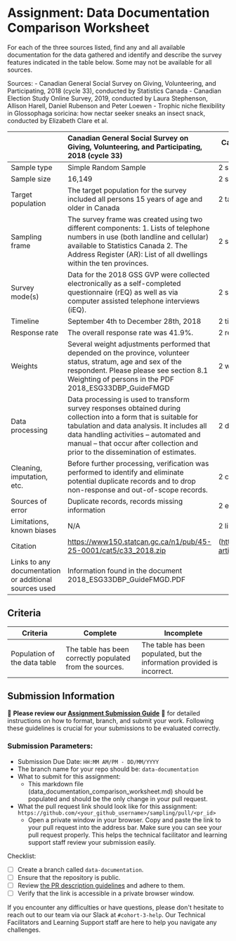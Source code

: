 # Assignment: Data Documentation Comparison Worksheet

For each of the three sources listed, find any and all available documentation for the data gathered and identify and describe the survey features indicated in the table below. Some may not be available for all sources.

Sources: - Canadian General Social Survey on Giving, Volunteering, and Participating, 2018 (cycle 33), conducted by Statistics Canada - Canadian Election Study Online Survey, 2019, conducted by Laura Stephenson, Allison Harell, Daniel Rubenson and Peter Loewen - Trophic niche flexibility in Glossophaga soricina: how nectar seeker sneaks an insect snack, conducted by Elizabeth Clare et al.

|                                                       | Canadian General Social Survey on Giving, Volunteering, and Participating, 2018 (cycle 33) | Canadian Election Study Online Survey, 2019 | Trophic niche flexibility in Glossophaga soricina: how nectar seeker sneaks an insect snack |
|----------------|:--------------------|----------------|---------------------|
| Sample type                                           |  Simple Random Sample                                                                              |                                        2 sample type     |                                                                                            3 sample type  |
| Sample size                                        |                                  16,149                                                  |    2  sample size                                        |                                   3      sample size                                                     |
| Target population                                     |                                                                                         The target population for the survey included all persons 15 years of age and older in Canada |                                  2  target pop  |                                                                         3         target pop         |
| Sampling frame                                        | The survey frame was created using two different components: 1. Lists of telephone numbers in use (both landline and cellular) available to Statistics Canada 2. The Address Register (AR): List of all dwellings within the ten provinces.                                                       |                                           2 sample frame  |                      3 sample frame                                                                       |
| Survey mode(s)                                        |                                    Data for the 2018 GSS GVP were collected electronically as a self-completed questionnaire (rEQ) as well as via computer assisted telephone interviews (iEQ).                                                       |                                       2 sample mode        |                                3 sample mode                                                               |
| Timeline                                              |                      September 4th to December 28th, 2018                                                                   |                                       2 timeline        |                                3 timeline                                                               |
| Response rate                                         |              The overall response rate was 41.9%.                                                                           |                                2 response rate              |                  3 response rate                                                                            |
| Weights                                               |        Several weight adjustments performed that depended on the province, volunteer status, stratum, age and sex of the respondent. Please please see section 8.1 Weighting of persons in the PDF 2018_ESG33DBP_GuideFMGD                                                                           |                                        2 weights        |            3 weights                                                                                    |
| Data processing                                       |                     Data processing is used to transform survey responses obtained during collection into a form that is suitable for tabulation and data analysis. It includes all data handling activities – automated and manual – that occur after collection and prior to the dissemination of estimates.                                                                       |                                      2 data process       |                 3 data process                                                                            |
| Cleaning, imputation, etc.                            |                 Before further processing, verification was performed to identify and eliminate potential duplicate records and to drop non-response and out-of-scope records.                                                                         |                                     2 cleaning           |                     3 cleaning                                                                           |
| Sources of error                                      |             Duplicate records, records missing information                                                                          |                                        2 error      |       3 error                                                                                       |
| Limitations, known biases                             |       N/A                                                                               |                                   2 limitations            |       3 limitations                                                                                        |
| Citation                                              |   https://www150.statcan.gc.ca/n1/pub/45-25-0001/cat5/c33_2018.zip                                                                                          | (https://ir.lib.uwo.ca/cgi/viewcontent.cgi?article=1004&context=cdem_publications)                                             |                           https://besjournals.onlinelibrary.wiley.com/doi/full/10.1111/1365-2435.12192                                                                                             |
| Links to any documentation or additional sources used |            Information found in the document 2018_ESG33DBP_GuideFMGD.PDF                                                                                |                 |                                                                                             |

## Criteria

|Criteria|Complete|Incomplete|
|--------|----|----|
|Population of the data table|The table has been correctly populated from the sources.|The table has been populated, but the information provided is incorrect.|

## Submission Information

🚨 **Please review our [Assignment Submission Guide](https://github.com/UofT-DSI/onboarding/blob/main/onboarding_documents/submissions.md)** 🚨 for detailed instructions on how to format, branch, and submit your work. Following these guidelines is crucial for your submissions to be evaluated correctly.

### Submission Parameters:
* Submission Due Date: `HH:MM AM/PM - DD/MM/YYYY`
* The branch name for your repo should be: `data-documentation`
* What to submit for this assignment:
     * This markdown file (data_documentation_comparison_worksheet.md) should be populated and should be the only change in your pull request.
* What the pull request link should look like for this assignment: `https://github.com/<your_github_username>/sampling/pull/<pr_id>`
     * Open a private window in your browser. Copy and paste the link to your pull request into the address bar. Make sure you can see your pull request properly. This helps the technical facilitator and learning support staff review your submission easily.

Checklist:
- [ ] Create a branch called `data-documentation`.
- [ ] Ensure that the repository is public.
- [ ] Review [the PR description guidelines](https://github.com/UofT-DSI/onboarding/blob/main/onboarding_documents/submissions.md#guidelines-for-pull-request-descriptions) and adhere to them.
- [ ] Verify that the link is accessible in a private browser window.

If you encounter any difficulties or have questions, please don't hesitate to reach out to our team via our Slack at `#cohort-3-help`. Our Technical Facilitators and Learning Support staff are here to help you navigate any challenges.
